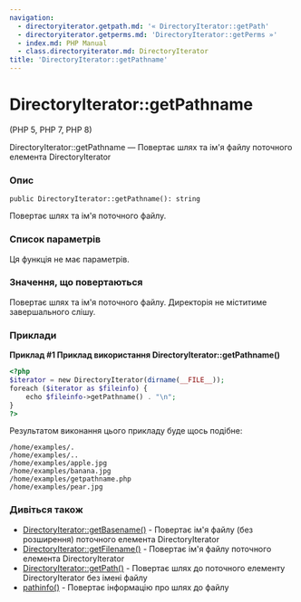 ```yaml
---
navigation:
  - directoryiterator.getpath.md: '« DirectoryIterator::getPath'
  - directoryiterator.getperms.md: 'DirectoryIterator::getPerms »'
  - index.md: PHP Manual
  - class.directoryiterator.md: DirectoryIterator
title: 'DirectoryIterator::getPathname'
---
```

# DirectoryIterator::getPathname

(PHP 5, PHP 7, PHP 8)

DirectoryIterator::getPathname — Повертає шлях та ім'я файлу поточного елемента DirectoryIterator

### Опис

```methodsynopsis
public DirectoryIterator::getPathname(): string
```

Повертає шлях та ім'я поточного файлу.

### Список параметрів

Ця функція не має параметрів.

### Значення, що повертаються

Повертає шлях та ім'я поточного файлу. Директорія не міститиме завершального слішу.

### Приклади

**Приклад #1 Приклад використання **DirectoryIterator::getPathname()****

```php
<?php
$iterator = new DirectoryIterator(dirname(__FILE__));
foreach ($iterator as $fileinfo) {
    echo $fileinfo->getPathname() . "\n";
}
?>
```

Результатом виконання цього прикладу буде щось подібне:

```
/home/examples/.
/home/examples/..
/home/examples/apple.jpg
/home/examples/banana.jpg
/home/examples/getpathname.php
/home/examples/pear.jpg
```

### Дивіться також

-   [DirectoryIterator::getBasename()](directoryiterator.getbasename.md) - Повертає ім'я файлу (без розширення) поточного елемента DirectoryIterator
-   [DirectoryIterator::getFilename()](directoryiterator.getfilename.md) - Повертає ім'я файлу поточного елемента DirectoryIterator
-   [DirectoryIterator::getPath()](directoryiterator.getpath.md) - Повертає шлях до поточного елементу DirectoryIterator без імені файлу
-   [pathinfo()](function.pathinfo.md) - Повертає інформацію про шлях до файлу
